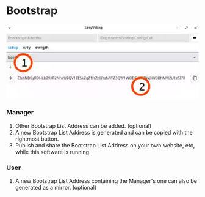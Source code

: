 # Bootstrap

![bootstrap](images/ev_setup_bootstrap.webp)

### Manager
1.  Other Bootstrap List Address can be added. (optional)
2.  A new Bootstrap List Address is generated and can be copied with the rightmost button.
3.  Publish and share the Bootstrap List Address on your own website, etc, while this software is running.

### User
1. A new Bootstrap List Address containing the Manager's one can also be generated as a mirror. (optional)

